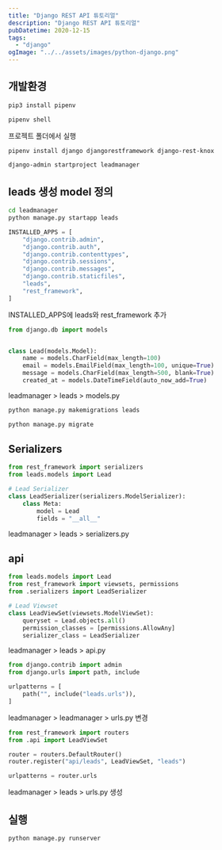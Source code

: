 ```yaml
---
title: "Django REST API 튜토리얼"
description: "Django REST API 튜토리얼"
pubDatetime: 2020-12-15
tags:
  - "django"
ogImage: "../../assets/images/python-django.png"
---
```


## 개발환경

```bash
pip3 install pipenv
```

```bash
pipenv shell
```

프로젝트 폴더에서 실행

```bash
pipenv install django djangorestframework django-rest-knox
```

```bash
django-admin startproject leadmanager
```

## leads 생성 model 정의

```bash
cd leadmanager
python manage.py startapp leads
```

```python
INSTALLED_APPS = [
    "django.contrib.admin",
    "django.contrib.auth",
    "django.contrib.contenttypes",
    "django.contrib.sessions",
    "django.contrib.messages",
    "django.contrib.staticfiles",
    "leads",
    "rest_framework",
]
```

INSTALLED_APPS에 leads와 rest_framework 추가

```python
from django.db import models


class Lead(models.Model):
    name = models.CharField(max_length=100)
    email = models.EmailField(max_length=100, unique=True)
    message = models.CharField(max_length=500, blank=True)
    created_at = models.DateTimeField(auto_now_add=True)
```

leadmanager > leads > models.py

```bash
python manage.py makemigrations leads
```

```bash
python manage.py migrate
```

## Serializers

```python
from rest_framework import serializers
from leads.models import Lead

# Lead Serializer
class LeadSerializer(serializers.ModelSerializer):
    class Meta:
        model = Lead
        fields = "__all__"
```

leadmanager > leads > serializers.py

## api

```python
from leads.models import Lead
from rest_framework import viewsets, permissions
from .serializers import LeadSerializer

# Lead Viewset
class LeadViewSet(viewsets.ModelViewSet):
    queryset = Lead.objects.all()
    permission_classes = [permissions.AllowAny]
    serializer_class = LeadSerializer
```

leadmanager > leads > api.py

```python
from django.contrib import admin
from django.urls import path, include

urlpatterns = [
    path("", include("leads.urls")),
]
```

leadmanager > leadmanager > urls.py 변경

```python
from rest_framework import routers
from .api import LeadViewSet

router = routers.DefaultRouter()
router.register("api/leads", LeadViewSet, "leads")

urlpatterns = router.urls
```

leadmanager > leads > urls.py 생성

## 실행

```bash
python manage.py runserver
```
